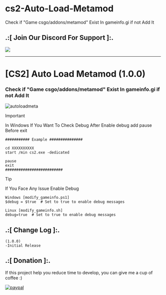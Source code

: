 # cs2-Auto-Load-Metamod
Check if "Game   csgo/addons/metamod" Exist In gameinfo.gi if not Add It


## .:[ Join Our Discord For Support ]:.

<a href="https://discord.com/invite/U7AuQhu"><img src="https://discord.com/api/guilds/651838917687115806/widget.png?style=banner2"></a>

***
# [CS2] Auto Load Metamod (1.0.0)

### Check if "Game   csgo/addons/metamod" Exist In gameinfo.gi if not Add It

![autoloadmeta](https://github.com/oqyh/cs2-Auto-Load-Metamod/assets/48490385/b980061c-01e4-4d25-8301-317160f44af3)

> [!IMPORTANT]  
> In Windows If You Want To Check Debug After Enable debug add pause Before exit                                                                                              
>

```
########### Example ###############

cd XXXXXXXXXX
start /min cs2.exe -dedicated 

pause
exit
##########################
```

> [!TIP]
> If You Face Any Issue Enable Debug                                                                                                                              
>

```
Windows [modify_gameinfo.ps1]
$debug = $true  # Set to true to enable debug messages

Linux [modify_gameinfo.sh]
debug=true  # Set to true to enable debug messages

```

## .:[ Change Log ]:.
```
(1.0.0)
-Initial Release
```

## .:[ Donation ]:.

If this project help you reduce time to develop, you can give me a cup of coffee :)

[![paypal](https://www.paypalobjects.com/en_US/i/btn/btn_donateCC_LG.gif)](https://paypal.me/oQYh)
